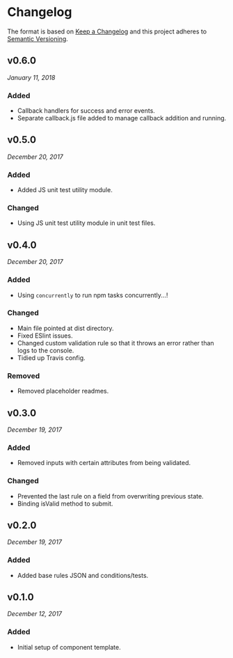 # Changelog

The format is based on [Keep a Changelog](http://keepachangelog.com/en/1.0.0/)
and this project adheres to [Semantic Versioning](http://semver.org/spec/v2.0.0.html).

v0.6.0
------------------------------
*January 11, 2018*

### Added
- Callback handlers for success and error events.
- Separate callback.js file added to manage callback addition and running.


v0.5.0
------------------------------
*December 20, 2017*

### Added
- Added JS unit test utility module.

### Changed
- Using JS unit test utility module in unit test files.


v0.4.0
------------------------------
*December 20, 2017*

### Added
- Using `concurrently` to run npm tasks concurrently...!

### Changed
- Main file pointed at dist directory.
- Fixed ESlint issues.
- Changed custom validation rule so that it throws an error rather than logs to the console.
- Tidied up Travis config.

### Removed
- Removed placeholder readmes.


v0.3.0
------------------------------
*December 19, 2017*

### Added
- Removed inputs with certain attributes from being validated.

### Changed
- Prevented the last rule on a field from overwriting previous state.
- Binding isValid method to submit.


v0.2.0
------------------------------
*December 19, 2017*

### Added
- Added base rules JSON and conditions/tests.


v0.1.0
------------------------------
*December 12, 2017*

### Added
- Initial setup of component template.
